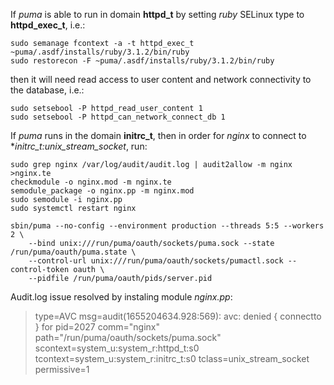 If *puma* is able to run in domain **httpd_t** by setting *ruby* SELinux type
to **httpd_exec_t**, i.e.:

```shell
sudo semanage fcontext -a -t httpd_exec_t ~puma/.asdf/installs/ruby/3.1.2/bin/ruby
sudo restorecon -F ~puma/.asdf/installs/ruby/3.1.2/bin/ruby
```

then it will need read access to user content and network connectivity
to the database, i.e.:

```shell
sudo setsebool -P httpd_read_user_content 1
sudo setsebool -P httpd_can_network_connect_db 1
```

If *puma* runs in the domain **initrc_t**, then in order for *nginx*
to connect to **initrc_t:unix_stream_socket*, run:


```shell
sudo grep nginx /var/log/audit/audit.log | audit2allow -m nginx >nginx.te
checkmodule -o nginx.mod -m nginx.te
semodule_package -o nginx.pp -m nginx.mod
sudo semodule -i nginx.pp
sudo systemctl restart nginx
```


```shell
sbin/puma --no-config --environment production --threads 5:5 --workers 2 \
    --bind unix:///run/puma/oauth/sockets/puma.sock --state /run/puma/oauth/puma.state \
    --control-url unix:///run/puma/oauth/sockets/pumactl.sock --control-token oauth \
    --pidfile /run/puma/oauth/pids/server.pid
```

Audit.log issue resolved by instaling module *nginx.pp*:

> type=AVC msg=audit(1655204634.928:569): avc:  denied  { connectto } for  pid=2027 comm="nginx" path="/run/puma/oauth/sockets/puma.sock" scontext=system_u:system_r:httpd_t:s0 tcontext=system_u:system_r:initrc_t:s0 tclass=unix_stream_socket permissive=1
